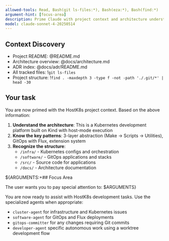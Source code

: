 ```yaml
---
allowed-tools: Read, Bash(git ls-files:*), Bash(eza:*), Bash(find:*)
argument-hint: [focus-area]
description: Prime Claude with project context and architecture understanding
model: claude-sonnet-4-20250514
---
```


## Context Discovery

- Project README: @README.md
- Architecture overview: @docs/architecture.md
- ADR index: @docs/adr/README.md
- All tracked files: !`git ls-files`
- Project structure: !`find . -maxdepth 3 -type f -not -path './.git/*' | head -30`

## Your task

You are now primed with the HostK8s project context. Based on the above information:

1. **Understand the architecture**: This is a Kubernetes development platform built on Kind with host-mode execution
2. **Know the key patterns**: 3-layer abstraction (Make → Scripts → Utilities), GitOps with Flux, extension system
3. **Recognize the structure**:
   - `/infra/` - Kubernetes configs and orchestration
   - `/software/` - GitOps applications and stacks
   - `/src/` - Source code for applications
   - `/docs/` - Architecture documentation

${ARGUMENTS:+## Focus Area

The user wants you to pay special attention to: $ARGUMENTS}

You are now ready to assist with HostK8s development tasks. Use the specialized agents when appropriate:
- `cluster-agent` for infrastructure and Kubernetes issues
- `software-agent` for GitOps and Flux deployments
- `gitops-committer` for any changes requiring Git commits
- `developer-agent` specific autonomous work using a worktree development flow
